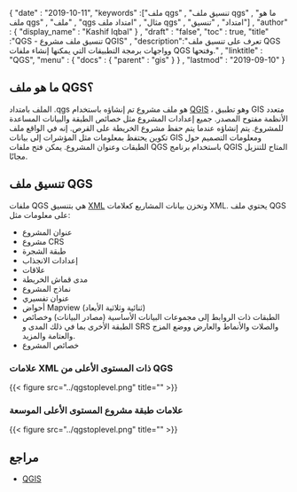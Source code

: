 {
  "date" : "2019-10-11",
  "keywords" :["ملف qgs" , "تنسيق ملف qgs" , "ما هو ملف qgs" , "ملف" , "qgs مثال" , "امتداد ملف qgs" , "امتداد" , "تنسيق"] ,
  "author" : {
    "display_name" : "Kashif Iqbal"
} ,
  "draft" : "false",
  "toc" : true,
  "title" :"QGS - تنسيق ملف مشروع QGIS" ,
  "description":"تعرف على تنسيق ملف QGS وواجهات برمجة التطبيقات التي يمكنها إنشاء ملفات QGS وفتحها." ,
  "linktitle" : "QGS",
  "menu" : {
    "docs" : {
      "parent" : "gis"
}
} ,
  "lastmod" : "2019-09-10"
}

## ما هو ملف QGS؟

الملف بامتداد .qgs هو ملف مشروع تم إنشاؤه باستخدام [QGIS](https://www.qgis.org/en/site/) ، وهو تطبيق GIS متعدد الأنظمة مفتوح المصدر. جميع إعدادات المشروع مثل خصائص الطبقة والبيانات المساعدة للمشروع. يتم إنشاؤه عندما يتم حفظ مشروع الخريطة على القرص. إنه في الواقع ملف تكوين يحتفظ بمعلومات مثل المؤشرات إلى بيانات GIS ومعلومات التصميم حول الطبقات وعنوان المشروع. يمكن فتح ملفات QGS باستخدام برنامج QGIS المتاح للتنزيل مجانًا.

## تنسيق ملف QGS

ملفات QGS هي بتنسيق [XML](/ar/web/xml/) وتخزن بيانات المشاريع كعلامات XML. يحتوي ملف QGS على معلومات مثل:

* عنوان المشروع
* مشروع CRS
* طبقة الشجرة
* إعدادات الانجذاب
* علاقات
* مدى قماش الخريطة
* نماذج المشروع
* عنوان تفسيري
* أحواض Mapview (ثنائية وثلاثية الأبعاد)
* الطبقات ذات الروابط إلى مجموعات البيانات الأساسية (مصادر البيانات) وخصائص الطبقة الأخرى بما في ذلك المدى و SRS والصلات والأنماط والعارض ووضع المزج والعتامة والمزيد.
* خصائص المشروع

### علامات XML ذات المستوى الأعلى من QGS

{{< figure src="../qgstoplevel.png" title="" >}}

### علامات طبقة مشروع المستوى الأعلى الموسعة

{{< figure src="../qgstoplevel.png" title="" >}}

## مراجع

* [QGIS](https://www.qgis.org/en/site/)

